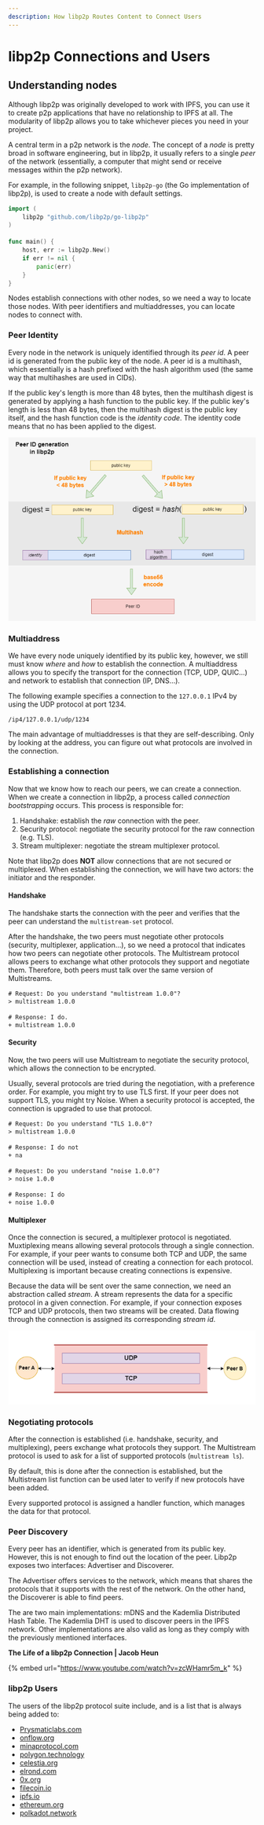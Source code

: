 ```yaml
---
description: How libp2p Routes Content to Connect Users
---
```


# libp2p Connections and Users

## Understanding nodes

Although libp2p was originally developed to work with IPFS, you can use it to create p2p applications that have no relationship to IPFS at all. The modularity of libp2p allows you to take whichever pieces you need in your project.

A central term in a p2p network is the _node_. The concept of a _node_ is pretty broad in software engineering, but in libp2p, it usually refers to a single _peer_ of the network (essentially, a computer that might send or receive messages within the p2p network).

For example, in the following snippet, `libp2p-go` (the Go implementation of libp2p), is used to create a node with default settings.

```go
import (
    libp2p "github.com/libp2p/go-libp2p"
)

func main() {
    host, err := libp2p.New()
    if err != nil {
        panic(err)
    }
}
```

Nodes establish connections with other nodes, so we need a way to locate those nodes. With peer identifiers and multiaddresses, you can locate nodes to connect with.

### Peer Identity

Every node in the network is uniquely identified through its _peer id_. A peer id is generated from the public key of the node.
A peer id is a multihash, which essentially is a hash prefixed with the hash algorithm used (the same way that multihashes are used in CIDs).

If the public key's length is more than 48 bytes, then the multihash digest is generated by applying a hash function to the public key.
If the public key's length is less than 48 bytes, then the multihash digest is the public key itself, and the 
hash function code is the _identity code_. The identity code means that no has been applied to the digest.

![How peer IDs are generated](<../../.gitbook/assets/libp2p-peer-identity.png>)

### Multiaddress

We have every node uniquely identified by its public key, however, we still must know _where_ and _how_ to establish the connection.
A multiaddress allows you to specify the transport for the connection (TCP, UDP, QUIC...) and network to establish that connection (IP, DNS...).

The following example specifies a connection to the `127.0.0.1` IPv4 by using the UDP protocol at port 1234.

```
/ip4/127.0.0.1/udp/1234
```

The main advantage of multiaddresses is that they are self-describing. Only by looking at the address, you can figure out what protocols are involved in the connection.

### Establishing a connection

Now that we know how to reach our peers, we can create a connection. When we create a connection in libp2p, a process called _connection bootstrapping_ occurs. This process is responsible for:

1. Handshake: establish the _raw_ connection with the peer.
2. Security protocol: negotiate the security protocol for the raw connection (e.g. TLS).
3. Stream multiplexer: negotiate the stream multiplexer protocol.

Note that libp2p does **NOT** allow connections that are not secured or multiplexed.
When establishing the connection, we will have two actors: the initiator and the responder.

#### Handshake

The handshake starts the connection with the peer and verifies that the peer can understand the `multistream-set` protocol.

After the handshake, the two peers must negotiate other protocols (security, multiplexer, application...), so we need a protocol that indicates how two peers can negotiate other protocols. The Multistream protocol allows peers to exchange what other protocols they support and negotiate them. Therefore, both peers must talk over the same version of Multistreams.

```shell
# Request: Do you understand "multistream 1.0.0"?
> multistream 1.0.0

# Response: I do.
+ multistream 1.0.0
```

#### Security

Now, the two peers will use Multistream to negotiate the security protocol, which allows the connection to be encrypted.

Usually, several protocols are tried during the negotiation, with a preference order. For example, you might try to use TLS first. If your peer does not support TLS, you might try Noise. When a security protocol is accepted, the connection is upgraded to use that protocol.

```shell
# Request: Do you understand "TLS 1.0.0"?
> multistream 1.0.0

# Response: I do not
+ na

# Request: Do you understand "noise 1.0.0"?
> noise 1.0.0

# Response: I do
+ noise 1.0.0
```

#### Multiplexer

Once the connection is secured, a multiplexer protocol is negotiated. Muxtiplexing means allowing several protocols through a single connection. For example, if your peer wants to consume both TCP and UDP, the same connection will be used, instead of creating a connection for each protocol. Multiplexing is important because creating connections is expensive.

Because the data will be sent over the same connection, we need an abstraction called _stream_. A stream represents the data for a specific protocol in a given connection. For example, if your connection exposes TCP and UDP protocols, then two streams will be created. Data flowing through the connection is assigned its corresponding _stream id_.

![](<../../.gitbook/assets/libp2p-streams.png>)

### Negotiating protocols

After the connection is established (i.e. handshake, security, and multiplexing), peers exchange what protocols they support. The Multistream protocol is used to ask for a list of supported protocols (`multistream ls`).

By default, this is done after the connection is established, but the Multistream list function can be used later to verify if new protocols have been added.

Every supported protocol is assigned a handler function, which manages the data for that protocol.

### Peer Discovery

Every peer has an identifier, which is generated from its public key. However, this is not enough to find out the location of the peer. Libp2p exposes two interfaces: Advertiser and Discoverer.

The Advertiser offers services to the network, which means that shares the protocols that it supports with the rest of the network. On the other hand, the Discoverer is able to find peers.

The are two main implementations: mDNS and the Kademlia Distributed Hash Table. The Kademlia DHT is used to discover peers in the IPFS network. Other implementations are also valid as long as they comply with the previously mentioned interfaces.

**The Life of a libp2p Connection | Jacob Heun**

{% embed url="https://www.youtube.com/watch?v=zcWHamr5m_k" %}

<!--
#### [Content Routing | ResNetLabs On Tour – Alfonso de la Rocha](https://research.protocol.ai/tutorials/resnetlab-on-tour/content-routing/)

The content routing system of IPFS is the part of the architecture that discovers content in the network. It is a key part of the architecture, and the one with the largest number of open research questions. In this module, you’ll hear about:

* IPFS’s content routing architecture
* The settings and algorithmics of IPFS’s DHT
* IPFS’s gossip-based content routing approaches

{% embed url="https://www.youtube.com/watch?v=KMmiAnMJU-c" %}

-->

### libp2p Users

The users of the libp2p protocol suite include, and is a list that is always being added to:

* [Prysmaticlabs.com](http://prysmaticlabs.com)
* [onflow.org](http://onflow.org)
* [minaprotocol.com](http://minaprotocol.com)
* [polygon.technology](http://polygon.technology)
* [celestia.org](http://celestia.org)
* [elrond.com](http://elrond.com)
* [0x.org](http://0x.org)
* [filecoin.io](http://filecoin.io)
* [ipfs.io](http://ipfs.io)
* [ethereum.org](https://ethereum.org/en/eth2/)
* [polkadot.network](https://polkadot.network)
